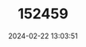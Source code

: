 ---
title: "152459"
category: "Echinopsis bolligeriana"
draft: false
date: 2024-02-22 13:03:51
languages:
  Spanish; Castilian: ["Quisco de los Acantilados"]
---